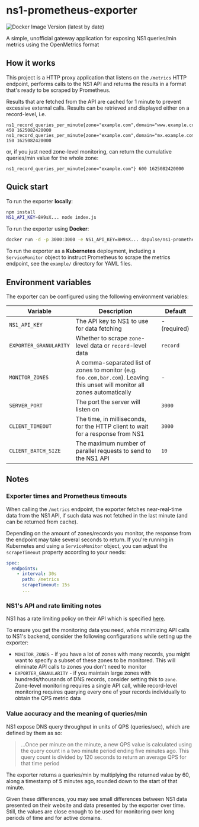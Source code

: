# ns1-prometheus-exporter

![Docker Image Version (latest by date)](https://img.shields.io/docker/v/mondaycom/ns1-prometheus-exporter)

A simple, unofficial gateway application for exposing NS1 queries/min metrics using the OpenMetrics format

## How it works
This project is a HTTP proxy application that listens on the `/metrics` HTTP endpoint, performs calls to the NS1 API and returns the results in a format that's ready to be scraped by Prometheus.

Results that are fetched from the API are cached for 1 minute to prevent excessive external calls. Results can be retrieved and displayed either on a record-level, i.e.
```
ns1_record_queries_per_minute{zone="example.com",domain="www.example.com",type="CNAME"} 450 1625082420000
ns1_record_queries_per_minute{zone="example.com",domain="mx.example.com",type="MX"} 150 1625082420000
```
or, if you just need zone-level monitoring, can return the cumulative queries/min value for the whole zone:
```
ns1_record_queries_per_minute{zone="example.com"} 600 1625082420000
```

## Quick start
To run the exporter **locally**:
```bash
npm install
NS1_API_KEY=8H9sX... node index.js
```

To run the exporter using **Docker**:
```bash
docker run -d -p 3000:3000 -e NS1_API_KEY=8H9sX... dapulse/ns1-prometheus-exporter
```

To run the exporter as a **Kubernetes** deployment, including a `ServiceMonitor` object to instruct Prometheus to scrape the metrics endpoint, see the `example/` directory for YAML files.

## Environment variables
The exporter can be configured using the following environment variables:

| Variable | Description | Default |
|--|--|--|
| `NS1_API_KEY` | The API key to NS1 to use for data fetching | - (required) |
| `EXPORTER_GRANULARITY` | Whether to scrape `zone`-level data or `record`-level data | `record` |
| `MONITOR_ZONES` | A comma-separated list of zones to monitor (e.g. `foo.com,bar.com`). Leaving this unset will monitor all zones automatically | - |
| `SERVER_PORT` | The port the server will listen on | `3000` |
| `CLIENT_TIMEOUT` | The time, in milliseconds, for the HTTP client to wait for a response from NS1 | `3000` |
| `CLIENT_BATCH_SIZE` | The maximum number of parallel requests to send to the NS1 API | `10` |

## Notes

### Exporter times and Prometheus timeouts
When calling the `/metrics` endpoint, the exporter fetches near-real-time data from the NS1 API, if such data was not fetched in the last minute (and can be returned from cache).

Depending on the amount of zones/records you monitor, the response from the endpoint may take several seconds to return. If you're running in Kubernetes and using a `ServiceMonitor` object,
you can adjust the `scrapeTimeout` property according to your needs:
```yaml
spec:
  endpoints:
    - interval: 30s
      path: /metrics
      scrapeTimeout: 15s
      ...
```

### NS1's API and rate limiting notes
NS1 has a rate limiting policy on their API which is specified [here](https://help.ns1.com/hc/en-us/articles/360020250573-About-API-rate-limiting).

To ensure you get the monitoring data you need, while minimizing API calls to NS1's backend, consider the following configurations while setting up the exporter:
- `MONITOR_ZONES` - if you have a lot of zones with many records, you might want to specify a subset of these zones to be monitored. This will eliminate API calls to zones you don't need to monitor
- `EXPORTER_GRANULARITY` - if you maintain large zones with hundreds/thousands of DNS records, consider setting this to `zone`. Zone-level monitoring requires a single API call, while record-level monitoring requires querying every one of your records individually to obtain the QPS metric data

### Value accuracy and the meaning of queries/min
NS1 expose DNS query throughput in units of QPS (queries/sec), which are defined by them as so:
> ...Once per minute on the minute, a new QPS value is calculated using the query count in a two minute period ending five minutes ago. This query count is divided by 120 seconds to return an average QPS for that time period

The exporter returns a queries/min by multiplying the returned value by 60, along a timestamp of 5 minutes ago, rounded down to the start of that minute.

Given these differences, you may see small differences between NS1 data presented on their website and data presented by the exporter over time. Still, the values are close enough to be used for monitoring over long periods of time and for active domains.
